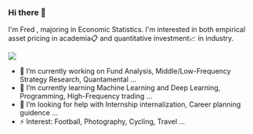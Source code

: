 ### Hi there 👋 
I'm Fred , majoring in Economic Statistics. 
I'm interested in both empirical asset pricing in academia📋 and quantitative investment📈 in industry.

![](https://github-readme-stats.vercel.app/api?username=Barca0412)


- 🔭 I’m currently working on Fund Analysis, Middle/Low-Frequency Strategy Research, Quantamental ...
- 🌱 I’m currently learning Machine Learning and Deep Learning, Programming, High-Frequency trading ...
- 🤔 I’m looking for help with Internship internalization, Career planning guidence ...
- ⚡ Interest: Football, Photography, Cycling, Travel ...


<!--
**Barca0412/Barca0412** is a ✨ _special_ ✨ repository because its `README.md` (this file) appears on your GitHub profile.

Here are some ideas to get you started:

- 🔭 I’m currently working on ...
- 🌱 I’m currently learning ...
- 👯 I’m looking to collaborate on ...
- 🤔 I’m looking for help with ...
- 💬 Ask me about ...
- 📫 How to reach me: ...
- 😄 Pronouns: ...
- ⚡ Fun fact: ...
-->
